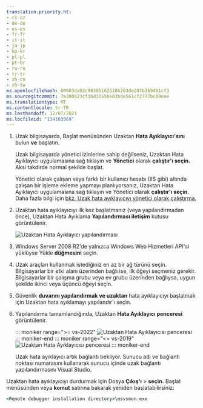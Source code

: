 ```yaml
---
translation.priority.ht:
- cs-cz
- de-de
- es-es
- fr-fr
- it-it
- ja-jp
- ko-kr
- pl-pl
- pt-br
- ru-ru
- tr-tr
- zh-cn
- zh-tw
ms.openlocfilehash: 60903da92c98305162518b783de207b369401cf3
ms.sourcegitcommit: 7a300823cf1bd3355be03bde561cf2777bc09eae
ms.translationtype: MT
ms.contentlocale: tr-TR
ms.lasthandoff: 12/07/2021
ms.locfileid: "134163969"
---
```

1. Uzak bilgisayarda, Başlat menüsünden Uzaktan **Hata Ayıklayıcı'sını** bulun **ve** başlatın. 

   Uzak bilgisayarda yönetici izinlerine sahip değilseniz, Uzaktan Hata Ayıklayıcı uygulamasına sağ tıklayın ve **Yönetici** olarak **çalıştır'ı seçin.** Aksi takdirde normal şekilde başlat.

   Yönetici olarak çalışan veya farklı bir kullanıcı hesabı (IIS gibi) altında çalışan bir işleme ekleme yapmayı  planlıyorsanız, Uzaktan Hata Ayıklayıcı uygulamasına sağ tıklayın ve Yönetici olarak **çalıştır'ı seçin.** Daha fazla bilgi için [bkz. Uzak hata ayıklayıcıyı yönetici olarak çalıştırma.](../remote-debugging-errors-and-troubleshooting.md#run-the-remote-debugger-as-an-administrator)

1. Uzaktan hata ayıklayıcıyı ilk kez başlatmanız (veya yapılandırmadan önce), Uzaktan Hata Ayıklama **Yapılandırması iletişim** kutusu görüntülenir.  
  
    ![Uzaktan Hata Ayıklayıcı yapılandırması](../media/remotedebuggerconfwizardpage.png "Uzaktan Hata Ayıklayıcı yapılandırması")  
  
1. Windows Server 2008 R2'de yalnızca Windows Web Hizmetleri API'si yüklüyse Yükle **düğmesini** seçin.  
  
1. Uzak araçları kullanmak istediğiniz en az bir ağ türünü seçin. Bilgisayarlar bir etki alanı üzerinden bağlı ise, ilk öğeyi seçmeniz gerekir. Bilgisayarlar bir çalışma grubu veya ev grubu üzerinden bağlıysa, uygun şekilde ikinci veya üçüncü öğeyi seçin.  
  
1. Güvenlik **duvarını yapılandırmak ve uzaktan** hata ayıklayıcıyı başlatmak için Uzaktan hata ayıklamayı yapılandır'ı seçin.  
  
1. Yapılandırma tamamlandığında, Uzaktan **Hata Ayıklayıcı penceresi** görüntülenir.
  
    ::: moniker range=">= vs-2022"
    ![Uzaktan Hata Ayıklayıcısı penceresi](../media/vs-2022/remote-debugger-window.png "Uzaktan Hata Ayıklayıcısı penceresi")
    ::: moniker-end
    ::: moniker range="<= vs-2019"
    ![Uzaktan Hata Ayıklayıcısı penceresi](../media/remotedebuggerwindow.png "Uzaktan Hata Ayıklayıcısı penceresi")
    ::: moniker-end
  
    Uzak hata ayıklayıcı artık bağlantı bekliyor. Sunucu adı ve bağlantı noktası numarasını kullanarak sunucu içinde uzak bağlantı yapılandırmasını Visual Studio.  
  
Uzaktan hata ayıklayıcıyı durdurmak için Dosya **Çıkış'ı**  >  **seçin.** Başlat menüsünden veya **komut** satırına bakarak yeniden başlatabilirsiniz:  
  
```cmd
<Remote debugger installation directory>\msvsmon.exe
```
